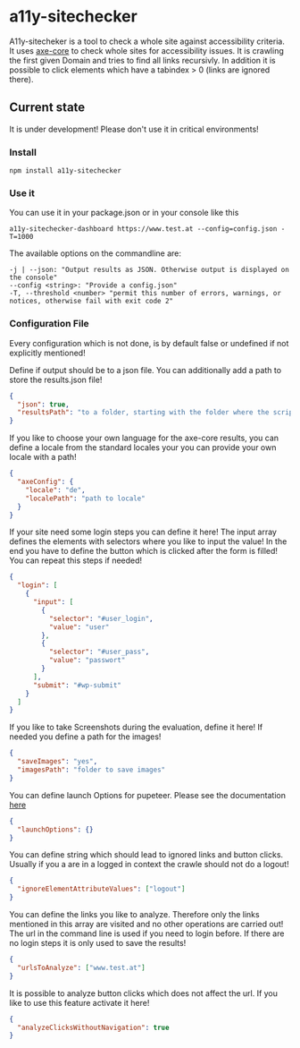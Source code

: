 # a11y-sitechecker

A11y-sitecheker is a tool to check a whole site against accessibility criteria. It uses <a href="https://github.com/dequelabs/axe-core">axe-core</a> to check whole sites for accessibility issues.
It is crawling the first given Domain and tries to find all links recursivly. In addition it is possible to click elements which have a tabindex > 0 (links are ignored there).

## Current state
It is under development! Please don't use it in critical environments! 

### Install

```properties
npm install a11y-sitechecker
```

### Use it

You can use it in your package.json or in your console like this
```properties
a11y-sitechecker-dashboard https://www.test.at --config=config.json -T=1000
```

The available options on the commandline are:
```properties
-j | --json: "Output results as JSON. Otherwise output is displayed on the console"
--config <string>: "Provide a config.json"
-T, --threshold <number> "permit this number of errors, warnings, or notices, otherwise fail with exit code 2"
```

### Configuration File

Every configuration which is not done, is by default false or undefined if not explicitly mentioned!

Define if output should be to a json file. You can additionally add a path to store the results.json file!
```json
{
  "json": true,
  "resultsPath": "to a folder, starting with the folder where the script is executed"
} 
```


If you like to choose your own language for the axe-core results, you can define a locale from the standard locales your you can provide your own locale with a path!
```json
{
  "axeConfig": {
    "locale": "de",
    "localePath": "path to locale"
  }
} 
```
If your site need some login steps you can define it here! The input array defines the elements with selectors where you like to input the value! In the end you have to define the button which is clicked after the form is filled! You can repeat this steps if needed!

```json
{
  "login": [
    {
      "input": [
        {
          "selector": "#user_login",
          "value": "user"
        },
        {
          "selector": "#user_pass",
          "value": "passwort"
        }
      ],
      "submit": "#wp-submit"
    }
  ]
} 
```

If you like to take Screenshots during the evaluation, define it here! If needed you define a path for the images!

```json
{
  "saveImages": "yes",
  "imagesPath": "folder to save images"
} 
```

You can define launch Options for pupeteer. Please see the documentation <a href="https://github.com/puppeteer/puppeteer/blob/main/docs/api.md#puppeteerlaunchoptions">here</a>
```json
{
  "launchOptions": {}
} 
```

You can define string which should lead to ignored links and button clicks. Usually if you a are in a logged in context the crawle should not do a logout!
```json
{
  "ignoreElementAttributeValues": ["logout"]
} 
```

You can define the links you like to analyze. Therefore only the links mentioned in this array are visited and no other operations are carried out! The url in the command line is used if you need to login before. If there are no login steps it is only used to save the results!

```json
{
  "urlsToAnalyze": ["www.test.at"]
} 
```

It is possible to analyze button clicks which does not affect the url. If you like to use this feature activate it here!
```json
{
  "analyzeClicksWithoutNavigation": true
} 
```


